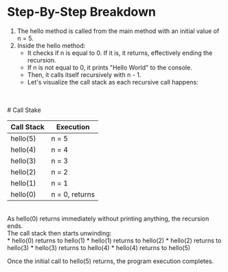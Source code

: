 # Step-By-Step Breakdown

1. The hello method is called from the main method with an initial value of n = 5. </br>
2. Inside the hello method:
    * It checks if n is equal to 0. If it is, it returns, effectively ending the recursion.</br>
    * If n is not equal to 0, it prints "Hello World" to the console.</br>
    * Then, it calls itself recursively with n - 1.</br>
    * Let's visualize the call stack as each recursive call happens:
</br>
</br>
# Call Stake

| Call Stack                 | Execution                         |
|------------------|--------------------------|
| hello(5)                   | n = 5                             |
| hello(4)                   | n = 4                             |
| hello(3)                   | n = 3                             |
| hello(2)                   | n = 2                             |
| hello(1)                   | n = 1                             |
| hello(0)                   | n = 0, returns                    |
</br>
As hello(0) returns immediately without printing anything, the recursion ends.</br>
The call stack then starts unwinding:</br>
* hello(0) returns to hello(1)
* hello(1) returns to hello(2)
* hello(2) returns to hello(3)
* hello(3) returns to hello(4)
* hello(4) returns to hello(5) 

Once the initial call to hello(5) returns, the program execution completes.